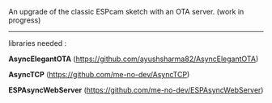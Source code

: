An upgrade of the classic ESPcam sketch with an OTA server.
(work in progress)



**********************************************************
libraries needed :

**AsyncElegantOTA** (https://github.com/ayushsharma82/AsyncElegantOTA)

**AsyncTCP** (https://github.com/me-no-dev/AsyncTCP)

**ESPAsyncWebServer** (https://github.com/me-no-dev/ESPAsyncWebServer)
